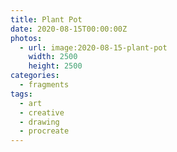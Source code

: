 ```yaml
---
title: Plant Pot
date: 2020-08-15T00:00:00Z
photos:
  - url: image:2020-08-15-plant-pot
    width: 2500
    height: 2500
categories:
  - fragments
tags:
  - art
  - creative
  - drawing
  - procreate
---
```

